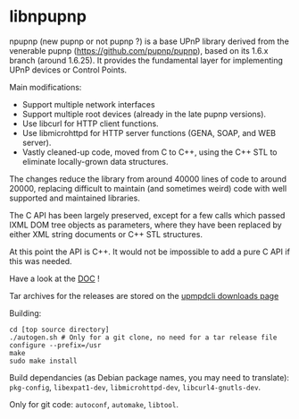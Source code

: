# libnpupnp

npupnp (new pupnp or not pupnp ?) is a base UPnP library derived from the venerable pupnp
(https://github.com/pupnp/pupnp), based on its 1.6.x branch (around 1.6.25). It provides the
fundamental layer for implementing UPnP devices or Control Points.

Main modifications:

 - Support multiple network interfaces
 - Support multiple root devices (already in the late pupnp versions).
 - Use libcurl for HTTP client functions.
 - Use libmicrohttpd for HTTP server functions (GENA, SOAP, and WEB server).
 - Vastly cleaned-up code, moved from C to C++, using the C++ STL to eliminate
   locally-grown data structures.

The changes reduce the library from around 40000 lines of code to around
20000, replacing difficult to maintain (and sometimes weird) code with well
supported and maintained libraries.

The C API has been largely preserved, except for a few calls which
passed IXML DOM tree objects as parameters, where they have been replaced
by either XML string documents or C++ STL structures.

At this point the API is C++. It would not be impossible to add a pure C
API if this was needed.

Have a look at the
[DOC](https://www.lesbonscomptes.com/upmpdcli/npupnp-doc/libnpupnp.html) !


Tar archives for the releases are stored on the [upmpdcli downloads
page](https://www.lesbonscomptes.com/upmpdcli/pages/downloads.html)

Building:

    cd [top source directory]
    ./autogen.sh # Only for a git clone, no need for a tar release file
    configure --prefix=/usr
    make
    sudo make install

Build dependancies (as Debian package names, you may need to translate): `pkg-config`,
`libexpat1-dev`, `libmicrohttpd-dev`, `libcurl4-gnutls-dev`.

Only for git code: `autoconf`, `automake`, `libtool`.



